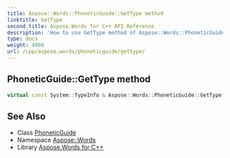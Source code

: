 ```yaml
---
title: Aspose::Words::PhoneticGuide::GetType method
linktitle: GetType
second_title: Aspose.Words for C++ API Reference
description: 'How to use GetType method of Aspose::Words::PhoneticGuide class in C++.'
type: docs
weight: 4000
url: /cpp/aspose.words/phoneticguide/gettype/
---
```

## PhoneticGuide::GetType method




```cpp
virtual const System::TypeInfo & Aspose::Words::PhoneticGuide::GetType() const override
```

## See Also

* Class [PhoneticGuide](../)
* Namespace [Aspose::Words](../../)
* Library [Aspose.Words for C++](../../../)
